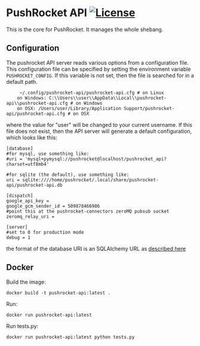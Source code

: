 PushRocket API [![License](http://img.shields.io/badge/license-BSD-blue.svg?style=flat)](/LICENSE)
==================
This is the core for PushRocket. It manages the whole shebang. 


## Configuration
The pushrocket API server reads various options from a configuration file. This configuration file can be specified by setting the environment variable `PUSHROCKET_CONFIG`. If this variable is not set, then the file is searched for in a default path.

```
     ~/.config/pushrocket-api/pushrocket-api.cfg # on Linux 
    on Windows: C:\\Users\\user\\AppData\\Local\\pushrocket-api\\pushrocket-api.cfg # on Windows
    on OSX: /Users/user/Library/Application Support/pushrocket-api/pushrocket-api.cfg # on OSX
```

where the value for "user" will be changed to your current username. If this file does not exist, then the API server will generate a default configuration, which looks like this:

```
[database]
#for mysql, use something like:
#uri = 'mysql+pymysql://pushrocket@localhost/pushrocket_api?charset=utf8mb4'

#for sqlite (the default), use something like:
uri = sqlite:////home/pushrocket/.local/share/pushrocket-api/pushrocket-api.db

[dispatch]
google_api_key = 
google_gcm_sender_id = 509878466986
#point this at the pushrocket-connectors zeroMQ pubsub socket
zeromq_relay_uri = 

[server]
#set to 0 for production mode
debug = 1

```

the format of the database URI is an SQLAlchemy URL as [described here](http://docs.sqlalchemy.org/en/latest/core/engines.html)

Docker
------------------
Build the image:

```
docker build -t pushrocket-api:latest .
```

Run:

```
docker run pushrocket-api:latest 
```

Run tests.py:

```
docker run pushrocket-api:latest python tests.py
```
